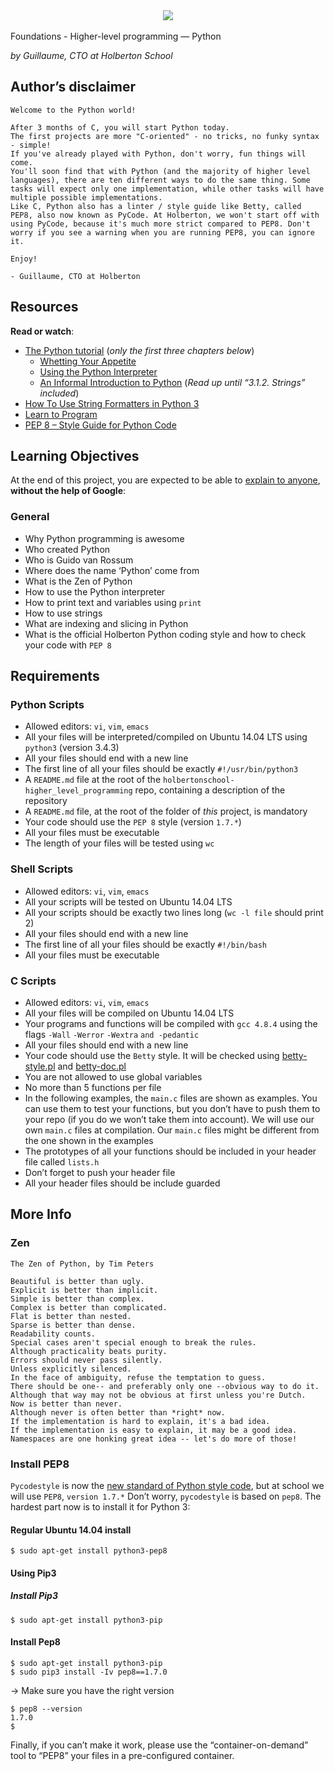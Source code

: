 <div align="center"><img src="https://i.ibb.co/L9384Ks/Higher-level-programming.png"></div>

<br>
Foundations - Higher-level programming ― Python

_by Guillaume, CTO at Holberton School_


## Author’s disclaimer

```
Welcome to the Python world!

After 3 months of C, you will start Python today.
The first projects are more "C-oriented" - no tricks, no funky syntax - simple!
If you've already played with Python, don't worry, fun things will come.
You'll soon find that with Python (and the majority of higher level languages), there are ten different ways to do the same thing. Some tasks will expect only one implementation, while other tasks will have multiple possible implementations.
Like C, Python also has a linter / style guide like Betty, called PEP8, also now known as PyCode. At Holberton, we won't start off with using PyCode, because it's much more strict compared to PEP8. Don't worry if you see a warning when you are running PEP8, you can ignore it.

Enjoy!

- Guillaume, CTO at Holberton

```

## Resources

**Read or watch**:

-   [The Python tutorial](https://intranet.hbtn.io/rltoken/fX5geNeDFcCtootbB_MqCQ "The Python tutorial")  (_only the first three chapters below_)
    -   [Whetting Your Appetite](https://intranet.hbtn.io/rltoken/JnsZOCXrWDkZn6iMo1uuFg "Whetting Your Appetite")
    -   [Using the Python Interpreter](https://intranet.hbtn.io/rltoken/AejXr_G-d8CSITEtpvwpRg "Using the Python Interpreter")
    -   [An Informal Introduction to Python](https://intranet.hbtn.io/rltoken/lUBuPMNcox9EqJ1Q3oVesQ "An Informal Introduction to Python")  (_Read up until “3.1.2. Strings” included_)
-   [How To Use String Formatters in Python 3](https://intranet.hbtn.io/rltoken/z6mk3Yep2tJVSF6KsBAYrg "How To Use String Formatters in Python 3")
-   [Learn to Program](https://intranet.hbtn.io/rltoken/gYgGXOth8N16KjUpXgO1uQ "Learn to Program")
-   [PEP 8 – Style Guide for Python Code](https://intranet.hbtn.io/rltoken/BMIjFOY7HvWHSjHfNrkzPg "PEP 8 -- Style Guide for Python Code")

## Learning Objectives

At the end of this project, you are expected to be able to  [explain to anyone](https://intranet.hbtn.io/rltoken/fBqNUTa-ZywgkDpUYfAzAQ "explain to anyone"),  **without the help of Google**:

### General

-   Why Python programming is awesome
-   Who created Python
-   Who is Guido van Rossum
-   Where does the name ‘Python’ come from
-   What is the Zen of Python
-   How to use the Python interpreter
-   How to print text and variables using  `print`
-   How to use strings
-   What are indexing and slicing in Python
-   What is the official Holberton Python coding style and how to check your code with  `PEP 8`

## Requirements

### Python Scripts

-   Allowed editors:  `vi`,  `vim`,  `emacs`
-   All your files will be interpreted/compiled on Ubuntu 14.04 LTS using  `python3`  (version 3.4.3)
-   All your files should end with a new line
-   The first line of all your files should be exactly  `#!/usr/bin/python3`
-   A  `README.md`  file at the root of the  `holbertonschool-higher_level_programming`  repo, containing a description of the repository
-   A  `README.md`  file, at the root of the folder of  _this_  project, is mandatory
-   Your code should use the  `PEP 8`  style (version  `1.7.*`)
-   All your files must be executable
-   The length of your files will be tested using  `wc`

### Shell Scripts

-   Allowed editors:  `vi`,  `vim`,  `emacs`
-   All your scripts will be tested on Ubuntu 14.04 LTS
-   All your scripts should be exactly two lines long (`wc -l file`  should print 2)
-   All your files should end with a new line
-   The first line of all your files should be exactly  `#!/bin/bash`
-   All your files must be executable

### C Scripts

-   Allowed editors:  `vi`,  `vim`,  `emacs`
-   All your files will be compiled on Ubuntu 14.04 LTS
-   Your programs and functions will be compiled with  `gcc 4.8.4`  using the flags  `-Wall`  `-Werror`  `-Wextra`  `and -pedantic`
-   All your files should end with a new line
-   Your code should use the  `Betty`  style. It will be checked using  [betty-style.pl](https://github.com/holbertonschool/Betty/blob/master/betty-style.pl "betty-style.pl")  and  [betty-doc.pl](https://github.com/holbertonschool/Betty/blob/master/betty-doc.pl "betty-doc.pl")
-   You are not allowed to use global variables
-   No more than 5 functions per file
-   In the following examples, the  `main.c`  files are shown as examples. You can use them to test your functions, but you don’t have to push them to your repo (if you do we won’t take them into account). We will use our own  `main.c`  files at compilation. Our  `main.c`  files might be different from the one shown in the examples
-   The prototypes of all your functions should be included in your header file called  `lists.h`
-   Don’t forget to push your header file
-   All your header files should be include guarded

## More Info

### Zen

```
The Zen of Python, by Tim Peters

Beautiful is better than ugly.
Explicit is better than implicit.
Simple is better than complex.
Complex is better than complicated.
Flat is better than nested.
Sparse is better than dense.
Readability counts.
Special cases aren't special enough to break the rules.
Although practicality beats purity.
Errors should never pass silently.
Unless explicitly silenced.
In the face of ambiguity, refuse the temptation to guess.
There should be one-- and preferably only one --obvious way to do it.
Although that way may not be obvious at first unless you're Dutch.
Now is better than never.
Although never is often better than *right* now.
If the implementation is hard to explain, it's a bad idea.
If the implementation is easy to explain, it may be a good idea.
Namespaces are one honking great idea -- let's do more of those!

```

### Install PEP8

`Pycodestyle`  is now the  [new standard of Python style code](https://intranet.hbtn.io/rltoken/D67mmHg2X9ZI7QHlQxayyw "new standard of Python style code"), but at school we will use  `PEP8`,  `version 1.7.*`  Don’t worry,  `pycodestyle`  is based on  `pep8`. The hardest part now is to install it for Python 3:

#### Regular Ubuntu 14.04 install

```
$ sudo apt-get install python3-pep8

```

#### Using Pip3

##### Install Pip3

```
$ sudo apt-get install python3-pip

```

#### Install Pep8

```
$ sudo apt-get install python3-pip
$ sudo pip3 install -Iv pep8==1.7.0

```

-> Make sure you have the right version

```
$ pep8 --version
1.7.0
$

```

Finally, if you can’t make it work, please use the “container-on-demand” tool to “PEP8” your files in a pre-configured container.
